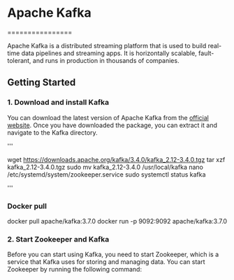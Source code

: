 # Apache Kafka
================

Apache Kafka is a distributed streaming platform that is used to build real-time data pipelines and streaming apps. It is horizontally scalable, fault-tolerant, and runs in production in thousands of companies.

## Getting Started

### 1. Download and install Kafka

You can download the latest version of Apache Kafka from the [official website](http://kafka.apache.org/downloads). Once you have downloaded the package, you can extract it and navigate to the Kafka directory.


'''

wget https://downloads.apache.org/kafka/3.4.0/kafka_2.12-3.4.0.tgz
tar xzf kafka_2.12-3.4.0.tgz 
sudo mv kafka_2.12-3.4.0 /usr/local/kafka
nano /etc/systemd/system/zookeeper.service
sudo systemctl status kafka

'''

### Docker pull

docker pull apache/kafka:3.7.0
docker run -p 9092:9092 apache/kafka:3.7.0


### 2. Start Zookeeper and Kafka

Before you can start using Kafka, you need to start Zookeeper, which is a service that Kafka uses for storing and managing data. You can start Zookeeper by running the following command: